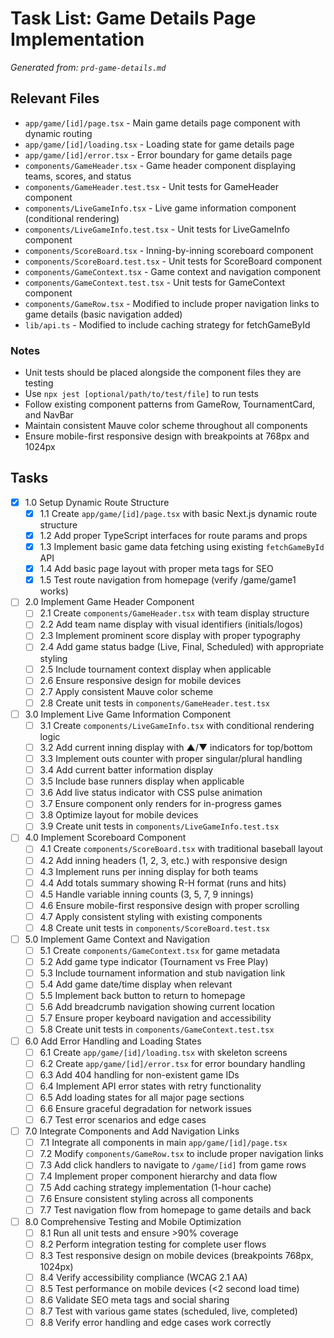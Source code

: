 # Task List: Game Details Page Implementation

*Generated from: `prd-game-details.md`*

## Relevant Files

- `app/game/[id]/page.tsx` - Main game details page component with dynamic routing
- `app/game/[id]/loading.tsx` - Loading state for game details page
- `app/game/[id]/error.tsx` - Error boundary for game details page
- `components/GameHeader.tsx` - Game header component displaying teams, scores, and status
- `components/GameHeader.test.tsx` - Unit tests for GameHeader component
- `components/LiveGameInfo.tsx` - Live game information component (conditional rendering)
- `components/LiveGameInfo.test.tsx` - Unit tests for LiveGameInfo component
- `components/ScoreBoard.tsx` - Inning-by-inning scoreboard component
- `components/ScoreBoard.test.tsx` - Unit tests for ScoreBoard component
- `components/GameContext.tsx` - Game context and navigation component
- `components/GameContext.test.tsx` - Unit tests for GameContext component
- `components/GameRow.tsx` - Modified to include proper navigation links to game details (basic navigation added)
- `lib/api.ts` - Modified to include caching strategy for fetchGameById

### Notes

- Unit tests should be placed alongside the component files they are testing
- Use `npx jest [optional/path/to/test/file]` to run tests
- Follow existing component patterns from GameRow, TournamentCard, and NavBar
- Maintain consistent Mauve color scheme throughout all components
- Ensure mobile-first responsive design with breakpoints at 768px and 1024px

## Tasks

- [x] 1.0 Setup Dynamic Route Structure
  - [x] 1.1 Create `app/game/[id]/page.tsx` with basic Next.js dynamic route structure
  - [x] 1.2 Add proper TypeScript interfaces for route params and props
  - [x] 1.3 Implement basic game data fetching using existing `fetchGameById` API
  - [x] 1.4 Add basic page layout with proper meta tags for SEO
  - [x] 1.5 Test route navigation from homepage (verify /game/game1 works)

- [ ] 2.0 Implement Game Header Component
  - [ ] 2.1 Create `components/GameHeader.tsx` with team display structure
  - [ ] 2.2 Add team name display with visual identifiers (initials/logos)
  - [ ] 2.3 Implement prominent score display with proper typography
  - [ ] 2.4 Add game status badge (Live, Final, Scheduled) with appropriate styling
  - [ ] 2.5 Include tournament context display when applicable
  - [ ] 2.6 Ensure responsive design for mobile devices
  - [ ] 2.7 Apply consistent Mauve color scheme
  - [ ] 2.8 Create unit tests in `components/GameHeader.test.tsx`

- [ ] 3.0 Implement Live Game Information Component
  - [ ] 3.1 Create `components/LiveGameInfo.tsx` with conditional rendering logic
  - [ ] 3.2 Add current inning display with ▲/▼ indicators for top/bottom
  - [ ] 3.3 Implement outs counter with proper singular/plural handling
  - [ ] 3.4 Add current batter information display
  - [ ] 3.5 Include base runners display when applicable
  - [ ] 3.6 Add live status indicator with CSS pulse animation
  - [ ] 3.7 Ensure component only renders for in-progress games
  - [ ] 3.8 Optimize layout for mobile devices
  - [ ] 3.9 Create unit tests in `components/LiveGameInfo.test.tsx`

- [ ] 4.0 Implement Scoreboard Component
  - [ ] 4.1 Create `components/ScoreBoard.tsx` with traditional baseball layout
  - [ ] 4.2 Add inning headers (1, 2, 3, etc.) with responsive design
  - [ ] 4.3 Implement runs per inning display for both teams
  - [ ] 4.4 Add totals summary showing R-H format (runs and hits)
  - [ ] 4.5 Handle variable inning counts (3, 5, 7, 9 innings)
  - [ ] 4.6 Ensure mobile-first responsive design with proper scrolling
  - [ ] 4.7 Apply consistent styling with existing components
  - [ ] 4.8 Create unit tests in `components/ScoreBoard.test.tsx`

- [ ] 5.0 Implement Game Context and Navigation
  - [ ] 5.1 Create `components/GameContext.tsx` for game metadata
  - [ ] 5.2 Add game type indicator (Tournament vs Free Play)
  - [ ] 5.3 Include tournament information and stub navigation link
  - [ ] 5.4 Add game date/time display when relevant
  - [ ] 5.5 Implement back button to return to homepage
  - [ ] 5.6 Add breadcrumb navigation showing current location
  - [ ] 5.7 Ensure proper keyboard navigation and accessibility
  - [ ] 5.8 Create unit tests in `components/GameContext.test.tsx`

- [ ] 6.0 Add Error Handling and Loading States
  - [ ] 6.1 Create `app/game/[id]/loading.tsx` with skeleton screens
  - [ ] 6.2 Create `app/game/[id]/error.tsx` for error boundary handling
  - [ ] 6.3 Add 404 handling for non-existent game IDs
  - [ ] 6.4 Implement API error states with retry functionality
  - [ ] 6.5 Add loading states for all major page sections
  - [ ] 6.6 Ensure graceful degradation for network issues
  - [ ] 6.7 Test error scenarios and edge cases

- [ ] 7.0 Integrate Components and Add Navigation Links
  - [ ] 7.1 Integrate all components in main `app/game/[id]/page.tsx`
  - [ ] 7.2 Modify `components/GameRow.tsx` to include proper navigation links
  - [ ] 7.3 Add click handlers to navigate to `/game/[id]` from game rows
  - [ ] 7.4 Implement proper component hierarchy and data flow
  - [ ] 7.5 Add caching strategy implementation (1-hour cache)
  - [ ] 7.6 Ensure consistent styling across all components
  - [ ] 7.7 Test navigation flow from homepage to game details and back

- [ ] 8.0 Comprehensive Testing and Mobile Optimization
  - [ ] 8.1 Run all unit tests and ensure >90% coverage
  - [ ] 8.2 Perform integration testing for complete user flows
  - [ ] 8.3 Test responsive design on mobile devices (breakpoints 768px, 1024px)
  - [ ] 8.4 Verify accessibility compliance (WCAG 2.1 AA)
  - [ ] 8.5 Test performance on mobile devices (<2 second load time)
  - [ ] 8.6 Validate SEO meta tags and social sharing
  - [ ] 8.7 Test with various game states (scheduled, live, completed)
  - [ ] 8.8 Verify error handling and edge cases work correctly 